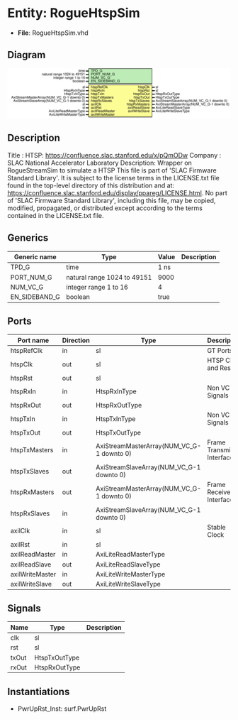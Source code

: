 # Entity: RogueHtspSim

- **File**: RogueHtspSim.vhd
## Diagram

![Diagram](RogueHtspSim.svg "Diagram")
## Description

Title      : HTSP: https://confluence.slac.stanford.edu/x/pQmODw
Company    : SLAC National Accelerator Laboratory
Description: Wrapper on RogueStreamSim to simulate a HTSP
This file is part of 'SLAC Firmware Standard Library'.
It is subject to the license terms in the LICENSE.txt file found in the
top-level directory of this distribution and at:
   https://confluence.slac.stanford.edu/display/ppareg/LICENSE.html.
No part of 'SLAC Firmware Standard Library', including this file,
may be copied, modified, propagated, or distributed except according to
the terms contained in the LICENSE.txt file.
## Generics

| Generic name  | Type                        | Value | Description |
| ------------- | --------------------------- | ----- | ----------- |
| TPD_G         | time                        | 1 ns  |             |
| PORT_NUM_G    | natural range 1024 to 49151 | 9000  |             |
| NUM_VC_G      | integer range 1 to 16       | 4     |             |
| EN_SIDEBAND_G | boolean                     | true  |             |
## Ports

| Port name       | Direction | Type                                      | Description              |
| --------------- | --------- | ----------------------------------------- | ------------------------ |
| htspRefClk      | in        | sl                                        | GT Ports                 |
| htspClk         | out       | sl                                        | HTSP Clock and Reset     |
| htspRst         | out       | sl                                        |                          |
| htspRxIn        | in        | HtspRxInType                              | Non VC Rx Signals        |
| htspRxOut       | out       | HtspRxOutType                             |                          |
| htspTxIn        | in        | HtspTxInType                              | Non VC Tx Signals        |
| htspTxOut       | out       | HtspTxOutType                             |                          |
| htspTxMasters   | in        | AxiStreamMasterArray(NUM_VC_G-1 downto 0) | Frame Transmit Interface |
| htspTxSlaves    | out       | AxiStreamSlaveArray(NUM_VC_G-1 downto 0)  |                          |
| htspRxMasters   | out       | AxiStreamMasterArray(NUM_VC_G-1 downto 0) | Frame Receive Interface  |
| htspRxSlaves    | in        | AxiStreamSlaveArray(NUM_VC_G-1 downto 0)  |                          |
| axilClk         | in        | sl                                        | Stable Clock             |
| axilRst         | in        | sl                                        |                          |
| axilReadMaster  | in        | AxiLiteReadMasterType                     |                          |
| axilReadSlave   | out       | AxiLiteReadSlaveType                      |                          |
| axilWriteMaster | in        | AxiLiteWriteMasterType                    |                          |
| axilWriteSlave  | out       | AxiLiteWriteSlaveType                     |                          |
## Signals

| Name  | Type          | Description |
| ----- | ------------- | ----------- |
| clk   | sl            |             |
| rst   | sl            |             |
| txOut | HtspTxOutType |             |
| rxOut | HtspRxOutType |             |
## Instantiations

- PwrUpRst_Inst: surf.PwrUpRst
